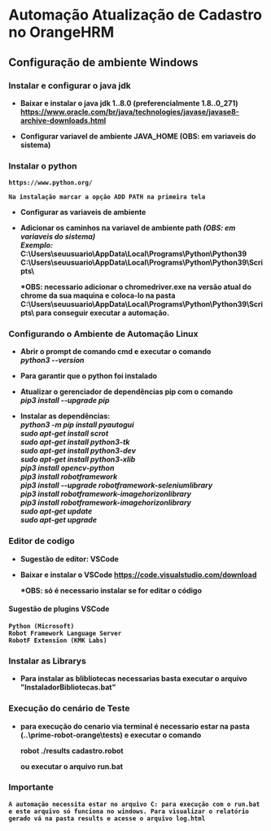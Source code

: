 # Automação Atualização de Cadastro no OrangeHRM

## Configuração de ambiente Windows

### <b>Instalar e configurar  o java jdk
- Baixar e instalar o java jdk 1..8.0 (preferencialmente 1.8..0_271)
https://www.oracle.com/br/java/technologies/javase/javase8-archive-downloads.html

- Configurar variavel de ambiente JAVA_HOME (OBS: em variaveis do sistema)

### Instalar o python

    https://www.python.org/

    Na instalação marcar a opção ADD PATH na primeira tela

-   Configurar as variaveis de ambiente

-   Adicionar os caminhos na variavel de ambiente path *(OBS: em variaveis do sistema)*<br>
    *Exemplo:*
    C:\Users\seuusuario\AppData\Local\Programs\Python\Python39\
     C:\Users\seuusuario\AppData\Local\Programs\Python\Python39\Scripts\
    
    *OBS: necessario adicionar o chromedriver.exe na versão atual do chrome da sua maquina e coloca-lo na pasta C:\Users\seuusuario\AppData\Local\Programs\Python\Python39\Scripts\ para conseguir executar a automação.


### Configurando o Ambiente de Automação Linux

-   Abrir o prompt de comando cmd e executar o comando<br>
    *python3 --version*<br>
-   Para garantir que o python foi instalado

-   Atualizar o gerenciador de dependências pip com o comando<br>
    *pip3 install --upgrade pip*

-   Instalar as dependências:<br>
    *python3 -m pip install pyautogui*<br>
    *sudo apt-get install scrot*<br>
    *sudo apt-get install python3-tk*<br>
    *sudo apt-get install python3-dev*<br>
    *sudo apt-get install python3-xlib*<br>
    *pip3 install opencv-python*<br>
    *pip3 install robotframework*<br>
    *pip3 install --upgrade robotframework-seleniumlibrary*<br>
    *pip3 install robotframework-imagehorizonlibrary*<br>
    *pip3 install robotframework-imagehorizonlibrary*<br>
    *sudo apt-get update*<br>
    *sudo apt-get upgrade*

### Editor de codigo

-   Sugestão de editor: VSCode

-   Baixar e instalar o VSCode
    https://code.visualstudio.com/download

    *OBS: só é necessario instalar se for editar o código

#### Sugestão de plugins VSCode

    Python (Microsoft)
    Robot Framework Language Server
    RobotF Extension (KMK Labs)

### Instalar as Librarys
- Para instalar as  blibliotecas necessarias basta executar o arquivo "InstaladorBibliotecas.bat" 

### Execução do cenário de Teste
-   para execução do cenario via terminal é necessario estar na pasta 
(..\prime-robot-orange\tests) e executar o comando 

    robot ./results cadastro.robot

    ou executar o arquivo run.bat

### Importante
    A automação necessita estar no arquivo C: para execução com o run.bat e este arquivo só funciona no windows. Para visualizar o relatório gerado vá na pasta results e acesse o arquivo log.html
